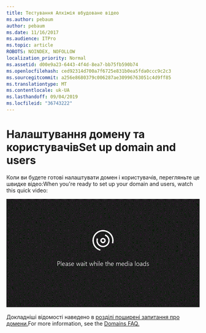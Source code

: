 ```yaml
---
title: Тестування Алхімія вбудоване відео
ms.author: pebaum
author: pebaum
ms.date: 11/16/2017
ms.audience: ITPro
ms.topic: article
ROBOTS: NOINDEX, NOFOLLOW
localization_priority: Normal
ms.assetid: d00e9a23-6443-4f4d-8ea7-bb75fb590b74
ms.openlocfilehash: ced92314d700a7f6725e831b0ea5fda0ccc9c2c3
ms.sourcegitcommit: a256e8680379c006287ae30996763051c4d9ff85
ms.translationtype: MT
ms.contentlocale: uk-UA
ms.lasthandoff: 09/04/2019
ms.locfileid: "36743222"
---
```

# <a name="set-up-domain-and-users"></a><span data-ttu-id="84911-102">Налаштування домену та користувачів</span><span class="sxs-lookup"><span data-stu-id="84911-102">Set up domain and users</span></span>

<span data-ttu-id="84911-103">Коли ви будете готові налаштувати домен і користувачів, перегляньте це швидке відео:</span><span class="sxs-lookup"><span data-stu-id="84911-103">When you're ready to set up your domain and users, watch this quick video:</span></span>
  
![Ваш браузер не підтримує відео.](media/MSN_Video_Widget.gif)
  
<span data-ttu-id="84911-106">Докладніші відомості наведено в [розділі поширені запитання про домени.](https://docs.microsoft.com/office365/admin/setup/domains-faq)</span><span class="sxs-lookup"><span data-stu-id="84911-106">For more information, see the [Domains FAQ.](https://docs.microsoft.com/office365/admin/setup/domains-faq)</span></span>
  

